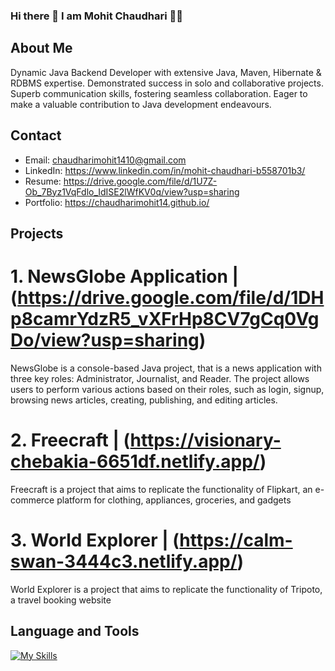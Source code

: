 ### Hi there 👋 I am Mohit Chaudhari 👨‍💻

## About Me
Dynamic Java Backend Developer with extensive Java, Maven, Hibernate & RDBMS expertise. Demonstrated success in solo and collaborative projects. Superb communication skills, fostering seamless collaboration. Eager to make a valuable contribution to Java development endeavours.

## Contact
* Email: chaudharimohit1410@gmail.com
* LinkedIn: https://www.linkedin.com/in/mohit-chaudhari-b558701b3/
* Resume: https://drive.google.com/file/d/1U7Z-Ob_7Byz1VqFdlo_IdISE2lWfKV0q/view?usp=sharing
* Portfolio: https://chaudharimohit14.github.io/

## Projects
# 1. NewsGlobe Application | (https://drive.google.com/file/d/1DHp8camrYdzR5_vXFrHp8CV7gCq0VgDo/view?usp=sharing)
NewsGlobe is a console-based Java project, that is a news application with three key roles: Administrator, Journalist, and Reader. The project allows users to perform various actions based on their roles, such as login, signup, browsing news articles, creating, publishing, and editing articles.
# 2. Freecraft | (https://visionary-chebakia-6651df.netlify.app/)
Freecraft is a project that aims to replicate the functionality of Flipkart, an e-commerce platform for clothing, appliances, groceries, and gadgets
# 3. World Explorer | (https://calm-swan-3444c3.netlify.app/)
World Explorer is a project that aims to replicate the functionality of Tripoto, a travel booking website

## Language and Tools
[![My Skills](https://skillicons.dev/icons?i=java,maven,jquery,hibernate,spring,js,html,css,git,github,mysql,postman,visualstudio,replit,netlify&perline=5)](https://skillicons.dev)
